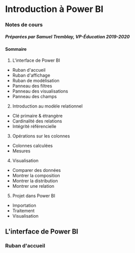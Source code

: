 # Introduction à Power BI

### Notes de cours
##### Préparées par Samuel Tremblay, VP-Éducation 2019-2020
#### Sommaire
1. L'interface de Power BI
  * Ruban d'accueil
  * Ruban d'affichage
  * Ruban de modélisation
  * Panneau des filtres
  * Panneau des visualisations
  * Panneau des champs
2. Introduction au modèle relationnel
  * Clé primaire & étrangère
  * Cardinalité des relations
  * Intégrité référencielle
3. Opérations sur les colonnes
  * Colonnes calculées
  * Mesures
4. Visualisation
  * Comparer des données
  * Montrer la composition
  * Montrer la distribution
  * Montrer une relation
5. Projet dans Power BI
  * Importation
  * Traitement
  * Visualisation
  
  ## L'interface de Power BI
  ### Ruban d'accueil
  
  
